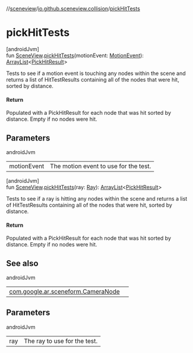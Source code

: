 //[sceneview](../../index.md)/[io.github.sceneview.collision](index.md)/[pickHitTests](pick-hit-tests.md)

# pickHitTests

[androidJvm]\
fun [SceneView](../io.github.sceneview/-scene-view/index.md).[pickHitTests](pick-hit-tests.md)(motionEvent: [MotionEvent](https://developer.android.com/reference/kotlin/android/view/MotionEvent.html)): [ArrayList](https://developer.android.com/reference/kotlin/java/util/ArrayList.html)&lt;[PickHitResult](../com.google.ar.sceneform/-pick-hit-result/index.md)&gt;

Tests to see if a motion event is touching any nodes within the scene and returns a list of HitTestResults containing all of the nodes that were hit, sorted by distance.

#### Return

Populated with a PickHitResult for each node that was hit sorted by distance. Empty if no nodes were hit.

## Parameters

androidJvm

| | |
|---|---|
| motionEvent | The motion event to use for the test. |

[androidJvm]\
fun [SceneView](../io.github.sceneview/-scene-view/index.md).[pickHitTests](pick-hit-tests.md)(ray: [Ray](../com.google.ar.sceneform.collision/-ray/index.md)): [ArrayList](https://developer.android.com/reference/kotlin/java/util/ArrayList.html)&lt;[PickHitResult](../com.google.ar.sceneform/-pick-hit-result/index.md)&gt;

Tests to see if a ray is hitting any nodes within the scene and returns a list of HitTestResults containing all of the nodes that were hit, sorted by distance.

#### Return

Populated with a PickHitResult for each node that was hit sorted by distance. Empty if no nodes were hit.

## See also

androidJvm

| | |
|---|---|
| [com.google.ar.sceneform.CameraNode](../../../arsceneview/com.google.ar.sceneform/-camera-node/screen-point-to-ray.md) |  |

## Parameters

androidJvm

| | |
|---|---|
| ray | The ray to use for the test. |
